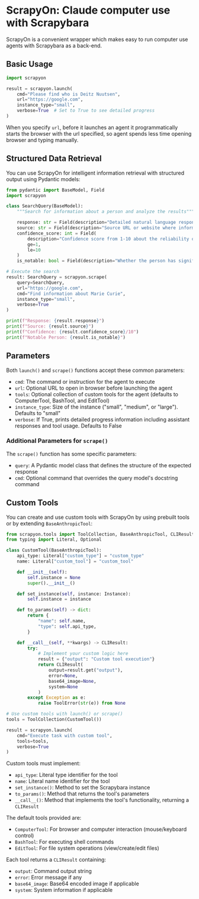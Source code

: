 # ScrapyOn: Claude computer use with Scrapybara

ScrapyOn is a convenient wrapper which makes easy to run computer use agents with Scrapybara as a back-end.

## Basic Usage

```python
import scrapyon

result = scrapyon.launch(
    cmd="Please find who is Deitz Nuutsen",
    url="https://google.com",
    instance_type="small",
    verbose=True  # Set to True to see detailed progress
)
```

When you specify `url`, before it launches an agent it programmatically starts the browser with the url specified, so agent spends less time opening browser and typing manually.

## Structured Data Retrieval

You can use ScrapyOn for intelligent information retrieval with structured output using Pydantic models:

```python
from pydantic import BaseModel, Field
import scrapyon

class SearchQuery(BaseModel):
    """Search for information about a person and analyze the results"""

    response: str = Field(description="Detailed natural language response about findings")
    source: str = Field(description="Source URL or website where information was found")
    confidence_score: int = Field(
        description="Confidence score from 1-10 about the reliability of information",
        ge=1,
        le=10
    )
    is_notable: bool = Field(description="Whether the person has significant online presence")

# Execute the search
result: SearchQuery = scrapyon.scrape(
    query=SearchQuery,
    url="https://google.com",
    cmd="Find information about Marie Curie",
    instance_type="small",
    verbose=True
)

print(f"Response: {result.response}")
print(f"Source: {result.source}")
print(f"Confidence: {result.confidence_score}/10")
print(f"Notable Person: {result.is_notable}")
```

## Parameters

Both `launch()` and `scrape()` functions accept these common parameters:

- `cmd`: The command or instruction for the agent to execute
- `url`: Optional URL to open in browser before launching the agent
- `tools`: Optional collection of custom tools for the agent (defaults to ComputerTool, BashTool, and EditTool)
- `instance_type`: Size of the instance ("small", "medium", or "large"). Defaults to "small"
- `verbose`: If True, prints detailed progress information including assistant responses and tool usage. Defaults to False

### Additional Parameters for `scrape()`

The `scrape()` function has some specific parameters:

- `query`: A Pydantic model class that defines the structure of the expected response
- `cmd`: Optional command that overrides the query model's docstring command

## Custom Tools

You can create and use custom tools with ScrapyOn by using prebuilt tools or by extending `BaseAnthropicTool`:

```python
from scrapyon.tools import ToolCollection, BaseAnthropicTool, CLIResult, ToolError, Instance
from typing import Literal, Optional

class CustomTool(BaseAnthropicTool):
    api_type: Literal["custom_type"] = "custom_type"
    name: Literal["custom_tool"] = "custom_tool"

    def __init__(self):
        self.instance = None
        super().__init__()

    def set_instance(self, instance: Instance):
        self.instance = instance

    def to_params(self) -> dict:
        return {
            "name": self.name,
            "type": self.api_type,
        }

    def __call__(self, **kwargs) -> CLIResult:
        try:
            # Implement your custom logic here
            result = {"output": "Custom tool execution"}
            return CLIResult(
                output=result.get("output"),
                error=None,
                base64_image=None,
                system=None
            )
        except Exception as e:
            raise ToolError(str(e)) from None

# Use custom tools with launch() or scrape()
tools = ToolCollection(CustomTool())

result = scrapyon.launch(
    cmd="Execute task with custom tool",
    tools=tools,
    verbose=True
)
```

Custom tools must implement:

- `api_type`: Literal type identifier for the tool
- `name`: Literal name identifier for the tool
- `set_instance()`: Method to set the Scrapybara instance
- `to_params()`: Method that returns the tool's parameters
- `__call__()`: Method that implements the tool's functionality, returning a `CLIResult`

The default tools provided are:

- `ComputerTool`: For browser and computer interaction (mouse/keyboard control)
- `BashTool`: For executing shell commands
- `EditTool`: For file system operations (view/create/edit files)

Each tool returns a `CLIResult` containing:

- `output`: Command output string
- `error`: Error message if any
- `base64_image`: Base64 encoded image if applicable
- `system`: System information if applicable
